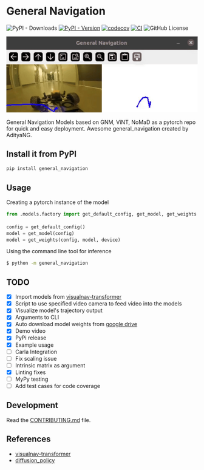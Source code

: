 # General Navigation

![PyPI - Downloads](https://img.shields.io/pypi/dd/general-navigation)
[![PyPI - Version](https://img.shields.io/pypi/v/general-navigation)](https://pypi.org/project/general-navigation/)
[![codecov](https://codecov.io/gh/AdityaNG/general-navigation/branch/main/graph/badge.svg?token=general-navigation_token_here)](https://codecov.io/gh/AdityaNG/general-navigation)
[![CI](https://github.com/AdityaNG/general-navigation/actions/workflows/main.yml/badge.svg)](https://github.com/AdityaNG/general-navigation/actions/workflows/main.yml)
![GitHub License](https://img.shields.io/github/license/AdityaNG/general-navigation)

![Demo](https://raw.githubusercontent.com/AdityaNG/general-navigation/main/media/demo.gif)

General Navigation Models based on GNM, ViNT, NoMaD as a pytorch repo for quick and easy deployment.
Awesome general_navigation created by AdityaNG.

## Install it from PyPI

```bash
pip install general_navigation
```

## Usage

Creating a pytorch instance of the model
```py
from .models.factory import get_default_config, get_model, get_weights

config = get_default_config()
model = get_model(config)
model = get_weights(config, model, device)
```

Using the command line tool for inference
```bash
$ python -m general_navigation
```

## TODO

- [x] Import models from [visualnav-transformer](https://github.com/robodhruv/visualnav-transformer)
- [x] Script to use specified video camera to feed video into the models
- [x] Visualize model's trajectory output
- [x] Arguments to CLI
- [x] Auto download model weights from [google drive](https://drive.google.com/drive/folders/1a9yWR2iooXFAqjQHetz263--4_2FFggg)
- [x] Demo video
- [x] PyPi release
- [x] Example usage
- [ ] Carla Integration
- [ ] Fix scaling issue
- [ ] Intrinsic matrix as argument
- [x] Linting fixes
- [ ] MyPy testing
- [ ] Add test cases for code coverage

## Development

Read the [CONTRIBUTING.md](CONTRIBUTING.md) file.

## References

- [visualnav-transformer](https://github.com/robodhruv/visualnav-transformer)
- [diffusion_policy](https://github.com/real-stanford/diffusion_policy)